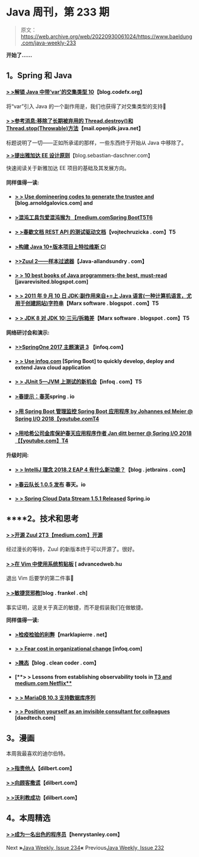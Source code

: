 # Java 周刊，第 233 期

> 原文：<https://web.archive.org/web/20220930061024/https://www.baeldung.com/java-weekly-233>

**开始了……**

## **1。Spring 和 Java**

#### [**> >解锁 Java 中带‘var’的交集类型 10**](https://web.archive.org/web/20221129020316/https://blog.codefx.org/java/intersection-types-var/)【blog.codefx.org】

将“var”引入 Java 的一个副作用是，我们也获得了对交集类型的支持🙂

#### [**> >参考消息:移除了长期被弃用的 Thread.destroy()和 Thread.stop(Throwable)方法**](https://web.archive.org/web/20221129020316/http://mail.openjdk.java.net/pipermail/jdk-dev/2018-June/001362.html)【mail.openjdk.java.net】

标题说明了一切——正如所承诺的那样，一些东西终于开始从 Java 中移除了。

[**> >提出雅加达 EE 设计原则**](https://web.archive.org/web/20221129020316/https://blog.sebastian-daschner.com/entries/jakarta-ee-design-principles)【blog.sebastian-daschner.com】

快速阅读关于新雅加达 EE 项目的基础及其发展方向。

#### **同样值得一读:**

*   #### [**> > Use domineering codes to generate the trustee** and](https://web.archive.org/web/20221129020316/https://blog.arnoldgalovics.com/2018/06/11/generating-feign-clients-with-swagger-codegen-and-gradle/) [blog.arnoldgalovics.com] and

*   #### [**>混沌工具包爱混沌猴为 【medium.com**Spring BootT5T6](https://web.archive.org/web/20221129020316/https://medium.com/chaos-toolkit/chaos-toolkit-loves-chaos-monkey-for-spring-boot-548352985c8f)

*   #### [**> >春歇文档 REST API 的测试驱动文档**](https://web.archive.org/web/20221129020316/https://www.vojtechruzicka.com/spring-rest-docs/)【vojtechruzicka . com】T5

*   #### [**>构建 Java 10+版本项目上特拉维斯 CI**](https://web.archive.org/web/20221129020316/https://www.deps.co/guides/travis-ci-latest-java/)

*   #### [**>>Zuul 2——样本过滤器**](https://web.archive.org/web/20221129020316/http://www.java-allandsundry.com/2018/06/zuul-2-sample-filter.html)【Java-allandsundry . com】

*   #### [**> > 10 best books of Java programmers-the best, must-read**](https://web.archive.org/web/20221129020316/https://javarevisited.blogspot.com/2018/06/10-all-time-great-books-for-java.html) [javarevisited.blogspot.com]

*   #### [**> > 2011 年 9 月 10 日 JDK:副作用来自+=上 Java 语言(一种计算机语言，尤用于创建网站)字符串**](https://web.archive.org/web/20221129020316/https://marxsoftware.blogspot.com/2018/06/JDK-8204322.html)【Marx software . blogspot . com】T5

*   #### [**> > JDK 8 对 JDK 10:三元/拆箱差**](https://web.archive.org/web/20221129020316/https://marxsoftware.blogspot.com/2018/06/jdk8-jdk10-ternary-boxing-unboxing.html)【Marx software . blogspot . com】T5

**网络研讨会和演示:**

*   #### [**>>SpringOne 2017 主题演讲 3**](https://web.archive.org/web/20221129020316/https://www.infoq.com/presentations/springone-2017-keynote-3) 【infoq.com】

*   #### [**> > Use infoq.com**](https://web.archive.org/web/20221129020316/https://www.infoq.com/presentations/cloud-spring-boot) [Spring Boot] to quickly develop, deploy and extend Java cloud application

*   #### [**> > JUnit 5—JVM 上测试的新机会**](https://web.archive.org/web/20221129020316/https://www.infoq.com/presentations/junit-5-demo)【infoq . com】T5

*   #### [**>春提示：春芙**](https://web.archive.org/web/20221129020316/https://spring.io/blog/2018/06/13/spring-tips-spring-fu)spring . io

*   #### [**>用 Spring Boot 管理监控 Spring Boot 应用程序 by Johannes ed Meier @ Spring I/O 2018**【youtube.comT4](https://web.archive.org/web/20221129020316/https://www.youtube.com/watch?v=__zkypwjSMs)

*   #### [**>用哈希公司金库保护春天应用程序作者 Jan ditt berner @ Spring I/O 2018**【【youtube.com】T4](https://web.archive.org/web/20221129020316/https://www.youtube.com/watch?v=0cvnY7kM0Mk)

**升级时间:**

*   #### [**> > IntelliJ 理念 2018.2 EAP 4 有什么新功能？**](https://web.archive.org/web/20221129020316/https://blog.jetbrains.com/idea/2018/06/whats-new-in-intellij-idea-2018-2-eap-4/)【blog . jetbrains . com】

*   #### [**>春云队长 1.0.5 发布**](https://web.archive.org/web/20221129020316/https://spring.io/blog/2018/06/06/spring-cloud-skipper-1-0-5-released) 春天。io

*   #### [**> > Spring Cloud Data Stream 1.5.1 Released**](https://web.archive.org/web/20221129020316/https://spring.io/blog/2018/06/06/spring-cloud-data-flow-1-5-1-released) Spring.io

## ****2。**技术和思考**

#### [**> >开源 Zuul 2**T3【medium.com】开源](https://web.archive.org/web/20221129020316/https://medium.com/netflix-techblog/open-sourcing-zuul-2-82ea476cb2b3)

经过漫长的等待，Zuul 的新版本终于可以开源了。很好。

#### [**> >在 Vim 中使用系统剪贴板**](https://web.archive.org/web/20221129020316/https://advancedweb.hu/2018/06/12/vim-system-clipboard/) [ advancedweb.hu

退出 Vim 后要学的第二件事🙂

#### [**> >敏捷货邪教**](https://web.archive.org/web/20221129020316/https://blog.frankel.ch/agile-cargo-cult/)[blog . frankel . ch]

事实证明，这是关于真正的敏捷，而不是假装我们在做敏捷。

**同样值得一读:**

*   #### [**>检疫检验的利弊**](https://web.archive.org/web/20221129020316/https://marklapierre.net/pros-cons-quarantined-tests/)【marklapierre . net】

*   #### [**> > Fear cost in organizational change**](https://web.archive.org/web/20221129020316/https://www.infoq.com/articles/cost-fear-change) [infoq.com]

*   #### [**>腌态**](https://web.archive.org/web/20221129020316/http://blog.cleancoder.com/uncle-bob/2018/06/06/PickledState.html)【blog . clean coder . com】

*   #### [**> > Lessons from establishing observability tools in [ T3 and medium.com Netflix**](https://web.archive.org/web/20221129020316/https://medium.com/netflix-techblog/lessons-from-building-observability-tools-at-netflix-7cfafed6ab17)

*   #### [**> > MariaDB 10.3 支持数据库序列**](https://web.archive.org/web/20221129020316/https://vladmihalcea.com/mariadb-10-3-database-sequences/)

*   #### [**> > Position yourself as an invisible consultant for colleagues**](https://web.archive.org/web/20221129020316/https://daedtech.com/positioning-yourself-to-coworkers-as-a-stealth-consultant/) [daedtech.com]

## **3。漫画**

本周我最喜欢的迪尔伯特。

#### **[> >指责他人](https://web.archive.org/web/20221129020316/http://dilbert.com/strip/2011-09-15)**【dilbert.com】

#### [**> >向顾客撒谎**](https://web.archive.org/web/20221129020316/http://dilbert.com/strip/1996-08-10)【dilbert.com】

#### [**> >沃利教成功**](https://web.archive.org/web/20221129020316/http://dilbert.com/strip/2018-06-11)【dilbert.com】

## **4。本周精选**

#### **[> >成为一名出色的程序员](https://web.archive.org/web/20221129020316/https://recurse.henrystanley.com/post/better/)**【henrystanley.com】

Next **»**[Java Weekly, Issue 234](/web/20221129020316/https://www.baeldung.com/java-weekly-234)**«** Previous[Java Weekly, Issue 232](/web/20221129020316/https://www.baeldung.com/java-weekly-232)